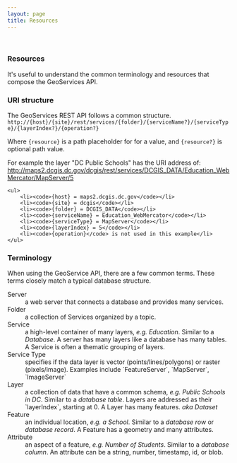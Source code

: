 ```yaml
---
layout: page
title: Resources
---
```

<div class="col-lg-2">
&nbsp;
</div>
<div class="col-lg-9">
<h3>Resources</h3>

<p>It's useful to understand the common terminology and resources that compose the GeoServices API.</p>


<h3>URI structure</h3>

<p>The GeoServices REST API follows a common structure. 
<code>http://{host}/{site}/rest/services/{folder}/{serviceName?}/{serviceType}/{layerIndex?}/{operation?}</code>

Where `{resource}` is a path placeholder for for a value, and `{resource?}` is optional path value.
</p>


<p>For example the layer "DC Public Schools" has the URI address of: <a href="http://maps2.dcgis.dc.gov/dcgis/rest/services/DCGIS_DATA/Education_WebMercator/MapServer/5" title="DC Public Schools service">http://maps2.dcgis.dc.gov/dcgis/rest/services/DCGIS_DATA/Education_WebMercator/MapServer/5</a>

	<ul>
		<li><code>{host} = maps2.dcgis.dc.gov</code></li>
		<li><code>{site} = dcgis</code></li>
		<li><code>{folder} = DCGIS_DATA</code></li>
		<li><code>{serviceName} = Education_WebMercator</code></li>
		<li><code>{serviceType} = MapServer</code></li>
		<li><code>{layerIndex} = 5</code></li>
		<li><code>{operation}</code> is not used in this example</li>
	</ul>
</p>

<h3> Terminology</h3>

When using the GeoService API, there are a few common terms. These terms closely match a typical database structure. 

<dl>
<dt>Server</dt> 

<dd>a web server that connects a database and provides many services. </dd>

<dt>Folder</dt> 
<dd>a collection of Services organized by a topic.</dd>

<dt>Service</dt>
<dd>a high-level container of many layers, <em>e.g. Education</em>. Similar to a <em>Database</em>. A server has many layers like a database has many tables. A Service is often a thematic grouping of layers. </dd>

<dt>Service Type</dt>
<dd>specifies if the data layer is vector (points/lines/polygons) or raster (pixels/image). Examples include `FeatureServer`, `MapServer`, `ImageServer`</dd>

<dt>Layer</dt>

<dd>a collection of data that have a common schema, <em>e.g. Public Schools in DC</em>. Similar to a <em>database table</em>. Layers are addressed as their `layerIndex`, starting at 0. A Layer has many features. <em>aka Dataset</em></dd>

<dt>Feature</dt> 

<dd>an individual location, <em>e.g. a School</em>. Similar to a <em>database row</em> or <em>database record</em>. A Feature has a geometry and many attributes.</dd>

<dt>Attribute</dt> 
<dd>an aspect of a feature, <em>e.g. Number of Students</em>. Similar to a <em>database column</em>. An attribute can be a string, number, timestamp, id, or blob. </dd>
</dl>
</div>